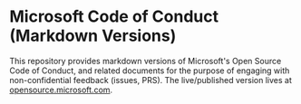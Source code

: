 # Microsoft Code of Conduct (Markdown Versions)

This repository provides markdown versions of Microsoft's Open Source Code of Conduct, and related documents for the purpose of engaging with non-confidential feedback (issues, PRS).  The live/published 
version lives at [opensource.microsoft.com](opensource.microsoft.com).  


